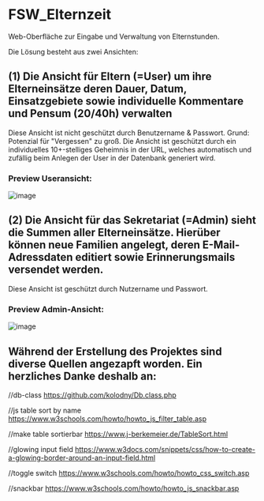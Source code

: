 # FSW_Elternzeit

Web-Oberfläche zur Eingabe und Verwaltung von Elternstunden.

Die Lösung besteht aus zwei Ansichten: 

## (1) Die Ansicht für Eltern (=User) um ihre Elterneinsätze deren Dauer, Datum, Einsatzgebiete sowie individuelle Kommentare und Pensum (20/40h) verwalten
Diese Ansicht ist nicht geschützt durch Benutzername & Passwort. Grund: Potenzial für "Vergessen" zu groß.
Die Ansicht ist geschützt durch ein individuelles 10+-stelliges Geheimnis in der URL, welches automatisch und zufällig beim Anlegen der User in der Datenbank generiert wird.

### Preview Useransicht:
![image](https://user-images.githubusercontent.com/11231051/153256098-eff6c018-d7e5-44d3-b5d8-b2b584eb2189.png)


## (2) Die Ansicht für das Sekretariat (=Admin) sieht die Summen aller Elterneinsätze. Hierüber können neue Familien angelegt, deren E-Mail-Adressdaten editiert sowie Erinnerungsmails versendet werden.
Diese Ansicht ist geschützt durch Nutzername und Passwort.

### Preview Admin-Ansicht:
![image](https://user-images.githubusercontent.com/11231051/153256699-99c3701d-1965-4c76-91c5-a0e12ea8e886.png)


## Während der Erstellung des Projektes sind diverse Quellen angezapft worden. Ein herzliches Danke deshalb an:

//db-class
https://github.com/kolodny/Db.class.php

//js table sort by name
https://www.w3schools.com/howto/howto_js_filter_table.asp

//make table sortierbar
https://www.j-berkemeier.de/TableSort.html

//glowing input field
https://www.w3docs.com/snippets/css/how-to-create-a-glowing-border-around-an-input-field.html

//toggle switch
https://www.w3schools.com/howto/howto_css_switch.asp

//snackbar
https://www.w3schools.com/howto/howto_js_snackbar.asp
